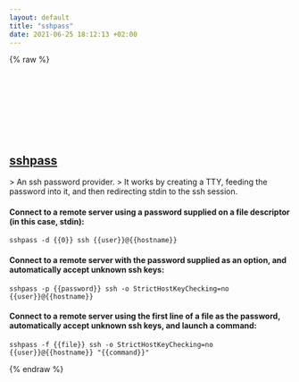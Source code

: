 ```yaml
---
layout: default
title: "sshpass"
date: 2021-06-25 18:12:13 +02:00
---
```

{% raw %}
<h2 id="sshpass">
  <a href="/en/common/sshpass.html">sshpass</a> <a href="#sshpass"><svg class="icon">
    <use href="/assets/images/unicode_sprite.svg#link" />
  </svg></a>
</h2>
> An ssh password provider.
> It works by creating a TTY, feeding the password into it, and then redirecting stdin to the ssh session.

#### Connect to a remote server using a password supplied on a file descriptor (in this case, stdin):
```shell
sshpass -d {{0}} ssh {{user}}@{{hostname}}
```
#### Connect to a remote server with the password supplied as an option, and automatically accept unknown ssh keys:
```shell
sshpass -p {{password}} ssh -o StrictHostKeyChecking=no {{user}}@{{hostname}}
```
#### Connect to a remote server using the first line of a file as the password, automatically accept unknown ssh keys, and launch a command:
```shell
sshpass -f {{file}} ssh -o StrictHostKeyChecking=no {{user}}@{{hostname}} "{{command}}"
```
{% endraw %}